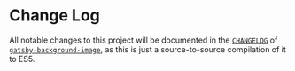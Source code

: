 # Change Log

All notable changes to this project will be documented in the [`CHANGELOG`](https://github.com/timhagn/gatsby-background-image/blob/fix41-z-index-bug/packages/gatsby-background-image/CHANGELOG.md)
of [`gatsby-background-image`](https://github.com/timhagn/gatsby-background-image/tree/master/packages/gatsby-background-image),
as this is just a source-to-source compilation of it to ES5.

<a name="1.1.0"></a>
